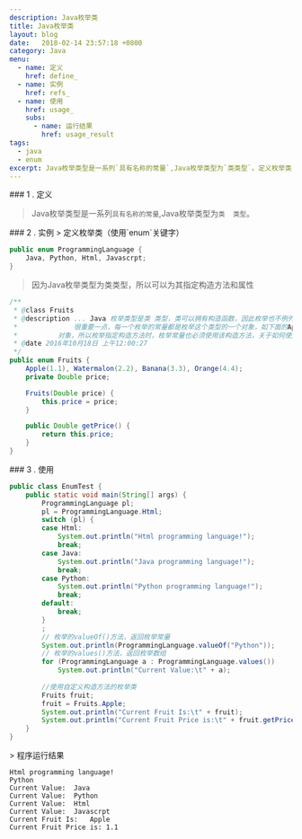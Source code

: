 ```yaml
---
description: Java枚举类
title: Java枚举类
layout: blog
date:   2018-02-14 23:57:18 +0800
category: Java
menu:
  - name: 定义
    href: define_
  - name: 实例
    href: refs_
  - name: 使用
    href: usage_
    subs:
      - name: 运行结果
        href: usage_result
tags:
  - java
  - enum
excerpt: Java枚举类型是一系列`具有名称的常量`,Java枚举类型为`类类型`。定义枚举类（使用`enum`关键字）...
---
```


<div id="define_" class="pt-3"></div>
### 1 . 定义

>Java枚举类型是一系列`具有名称的常量`,Java枚举类型为`类  类型`。

<div id="refs_" class="pt-3"></div>
### 2 . 实例
> 定义枚举类（使用`enum`关键字）

``` java
public enum ProgrammingLanguage {
	Java, Python, Html, Javascrpt;
}
```

> 因为Java枚举类型为类类型，所以可以为其指定构造方法和属性

``` java
/**
 * @class Fruits
 * @description ... Java 枚举类型是类 类型，类可以拥有构造函数，因此枚举也不例外。
 *              很重要一点，每一个枚举的常量都是枚举这个类型的一个对象，如下面的Apple是Fruits的一个
 *			对象，所以枚举指定构造方法时，枚举常量也必须使用该构造方法，关于如何使用参照Demo
 * @date 2016年10月18日 上午12:00:27
 */
public enum Fruits {
	Apple(1.1), Watermalon(2.2), Banana(3.3), Orange(4.4);
	private Double price;

	Fruits(Double price) {
		this.price = price;
	}

	public Double getPrice() {
		return this.price;
	}
}
```

<div id="usage_" class="pt-3"></div>
### 3 . 使用

``` java
public class EnumTest {
	public static void main(String[] args) {
		ProgrammingLanguage pl;
		pl = ProgrammingLanguage.Html;
		switch (pl) {
		case Html:
			System.out.println("Html programming language!");
			break;
		case Java:
			System.out.println("Java programming language!");
			break;
		case Python:
			System.out.println("Python programming language!");
			break;
		default:
			break;
		}
		;
		// 枚举的valueOf()方法，返回枚举常量
		System.out.println(ProgrammingLanguage.valueOf("Python"));
		// 枚举的values()方法，返回枚举数组
		for (ProgrammingLanguage a : ProgrammingLanguage.values())
			System.out.println("Current Value:\t" + a);
		
		//使用自定义构造方法的枚举类
		Fruits fruit;
		fruit = Fruits.Apple;
		System.out.println("Current Fruit Is:\t" + fruit);
		System.out.println("Current Fruit Price is:\t" + fruit.getPrice());
	}
}
```

<div id="usage_result" class="pt-3"></div>
> 程序运行结果

``` console
Html programming language!
Python
Current Value:	Java
Current Value:	Python
Current Value:	Html
Current Value:	Javascrpt
Current Fruit Is:	Apple
Current Fruit Price is:	1.1
```